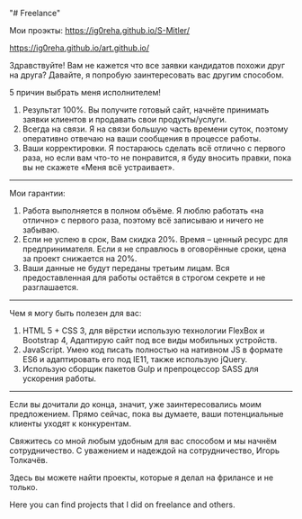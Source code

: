 "# Freelance" 

Мои проэкты: 
https://ig0reha.github.io/S-Mitler/


https://ig0reha.github.io/art.github.io/

Здравствуйте!
Вам не кажется что все заявки кандидатов похожи друг на друга? Давайте, я попробую заинтересовать вас другим способом.

5 причин выбрать меня исполнителем!

1. Результат 100%. Вы получите готовый сайт, начнёте принимать заявки клиентов и продавать свои продукты/услуги.
2. Всегда на связи. Я на связи большую часть времени суток, поэтому оперативно отвечаю на ваши сообщения в процессе работы.
3. Ваши корректировки. Я постараюсь сделать всё отлично с первого раза, но если вам что-то не понравится, я буду вносить правки, пока вы не скажете «Меня всё устраивает».

------

Мои гарантии:

1. Работа выполняется в полном объёме. Я люблю работать «на отлично» с первого раза, поэтому всё записываю и ничего не забываю.
2. Если не успею в срок, Вам скидка 20%. Время – ценный ресурс для предпринимателя. Если я не справлюсь в оговорённые сроки, цена за проект снижается на 20%.
3. Ваши данные не будут переданы третьим лицам. Вся предоставленная для работы остаётся в строгом секрете и не разглашается.

------

Чем я могу быть полезен для вас:
1. HTML 5 + CSS 3, для вёрстки использую технологии FlexBox и Bootstrap 4,
Адаптирую сайт под все виды мобильных устройств.
2. JavaScript. Умею код писать полностью на нативном JS в формате ES6 и адаптировать его под IE11, также использую jQuery.
3.  Использую сборщик пакетов Gulp и препроцессор SASS для ускорения работы.
------

Если вы дочитали до конца, значит, уже заинтересовались моим предложением.
Прямо сейчас, пока вы думаете, ваши потенциальные клиенты уходят к конкурентам.

Свяжитесь со мной любым удобным для вас способом и мы начнём сотрудничество.
С уважением и надеждой на сотрудничество, Игорь Толкачёв.


Здесь вы можете найти проекты, которые я делал на фрилансе и не только.

Here you can find projects that I did on freelance and others.
